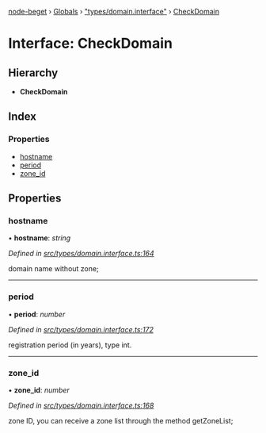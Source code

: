 [node-beget](../README.md) › [Globals](../globals.md) › ["types/domain.interface"](../modules/_types_domain_interface_.md) › [CheckDomain](_types_domain_interface_.checkdomain.md)

# Interface: CheckDomain

## Hierarchy

* **CheckDomain**

## Index

### Properties

* [hostname](_types_domain_interface_.checkdomain.md#hostname)
* [period](_types_domain_interface_.checkdomain.md#period)
* [zone_id](_types_domain_interface_.checkdomain.md#zone_id)

## Properties

###  hostname

• **hostname**: *string*

*Defined in [src/types/domain.interface.ts:164](https://github.com/olehcambel/node-beget/blob/9994d31/src/types/domain.interface.ts#L164)*

domain name without zone;

___

###  period

• **period**: *number*

*Defined in [src/types/domain.interface.ts:172](https://github.com/olehcambel/node-beget/blob/9994d31/src/types/domain.interface.ts#L172)*

registration period (in years), type int.

___

###  zone_id

• **zone_id**: *number*

*Defined in [src/types/domain.interface.ts:168](https://github.com/olehcambel/node-beget/blob/9994d31/src/types/domain.interface.ts#L168)*

zone ID, you can receive a zone list through the method getZoneList;
